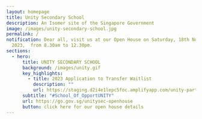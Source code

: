 ```yaml
---
layout: homepage
title: Unity Secondary School
description: An Isomer site of the Singapore Government
image: /images/unity-secondary-school.jpg
permalink: /
notification: Dear all, visit us at our Open House on Saturday, 18th November
  2023,  from 8.30am to 12.30pm.
sections:
  - hero:
      title: UNITY SECONDARY SCHOOL
      background: /images/unity.gif
      key_highlights:
        - title: 2023 Application to Transfer Waitlist
          description: ""
          url: https://staging.d2i4e1lepc5foc.amplifyapp.com/unity-partners/Parents/2023-application-to-transfer-waitlist/
      subtitle: "#School_Of_OpportUNITY"
      url: https://go.gov.sg/unitysec-openhouse
      button: click here for our open house details
---
```

